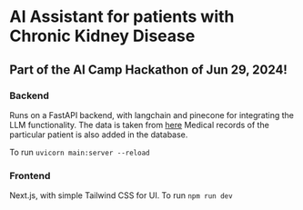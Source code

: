 # AI Assistant for patients with Chronic Kidney Disease

## Part of the AI Camp Hackathon of Jun 29, 2024!

### Backend

Runs on a FastAPI backend, with langchain and pinecone for integrating the LLM functionality.
The data is taken from [here](https://www.asn-online.org/education/training/fellows/HFHS_CKD_V6.pdf)
Medical records of the particular patient is also added in the database.

To run `uvicorn main:server --reload`

### Frontend

Next.js, with simple Tailwind CSS for UI. To run `npm run dev`
